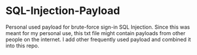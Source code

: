 # SQL-Injection-Payload
Personal used payload for brute-force sign-in SQL Injection.
Since this was meant for my personal use, this txt file might contain payloads from other people on the internet. 
I add other frequently used payload and combined it into this repo.
